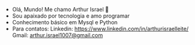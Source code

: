 - Olá, Mundo! Me chamo Arthur Israel 👋
- Sou apaixado por tecnologia e amo programar
- Conhecimento básico em Mysql e Python
- Para contatos:
 Linkedin: https://www.linkedin.com/in/arthurisraelleite/
 Gmail: arthur.israel1007@gmail.com


